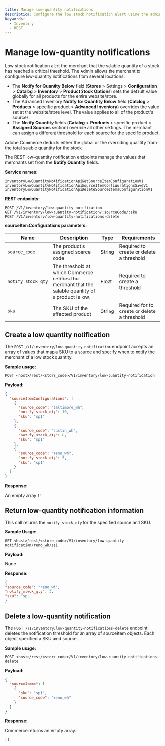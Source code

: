 ```yaml
---
title: Manage low-quantity notifications
description: Configure the low stock notification alert using the admin and REST API
keywords:
  - Inventory
  - REST
--- 
```

 
# Manage low-quantity notifications

Low stock notification alert the merchant that the salable quantity of a stock has reached a critical threshold. The Admin allows the merchant to configure low-quantity notifications from several locations:

*  The **Notify for Quantity Below** field (**Stores** > Settings > **Configuration** > **Catalog** > **Inventory** > **Product Stock Options**) sets the default value globally for all products for the entire website/store.
*  The Advanced Inventory **Notify for Quantity Below** field (**Catalog** > **Products** > specific product > **Advanced Inventory**) overrides the value set at the website/store level. The value applies to all of the product's sources.
*  The **Notify Quantity** fields (**Catalog** > **Products** > specific product > **Assigned Sources** section) override all other settings. The merchant can assign a different threshold for each source for the specific product.

Adobe Commerce deducts either the global or the overriding quantity from the total salable quantity for the stock.

The REST low-quantity notification endpoints manage the values that merchants set from the **Notify Quantity** fields.

**Service names:**

```http
inventoryLowQuantityNotificationApiGetSourceItemConfigurationV1
inventoryLowQuantityNotificationApiSourceItemConfigurationsSaveV1
inventoryLowQuantityNotificationApiDeleteSourceItemsConfigurationV1
```

**REST endpoints:**

```http
POST /V1/inventory/low-quantity-notification
GET /V1/inventory/low-quantity-notification/:sourceCode/:sku
POST /V1/inventory/low-quantity-notifications-delete
```

**sourceItemConfigurations parameters:**

Name | Description | Type | Requirements
--- | --- | --- | ---
`source_code` | The product's assigned source code  | String | Required to create or delete a threshold
`notify_stock_qty` | The threshold at which Commerce notifies the merchant that the salable quantity of a product is low. | Float | Required to create a threshold
`sku` | The SKU of the affected product   | String | Required for to create or delete a threshold

## Create a low quantity notification

The `POST /V1/inventory/low-quantity-notification` endpoint accepts an array of values that map a SKU to a source and specify when to notify the merchant of a low stock quantity.

**Sample usage:**

`POST <host>/rest/<store_code>/V1/inventory/low-quantity-notification`

**Payload:**

```json
{
  "sourceItemConfigurations": [
    {
      "source_code": "baltimore_wh",
      "notify_stock_qty": 10,
      "sku": "sp1"
    },
    {
      "source_code": "austin_wh",
      "notify_stock_qty": 8,
      "sku": "sp1"
    },
    {
      "source_code": "reno_wh",
      "notify_stock_qty": 5,
      "sku": "sp1"
    }
  ]
}
```

**Response:**

An empty array `[]`

## Return low-quantity notification information

This call returns the `notify_stock_qty` for the specified source and SKU.

**Sample Usage:**

`GET <host>/rest/<store_code>/V1/inventory/low-quantity-notification/reno_wh/sp1`

**Payload:**

None

**Response:**

```json
{
"source_code": "reno_wh",
"notify_stock_qty": 5,
"sku": "sp1
}
```

## Delete a low-quantity notification

The `POST /V1/inventory/low-quantity-notifications-delete` endpoint deletes the notification threshold for an array of sourceItem objects. Each object specified a SKU amd source.

**Sample usage:**

`POST <host>/rest/<store_code>/V1/inventory/low-quantity-notifications-delete`

**Payload:**

```json
{
  "sourceItems": [
    {
      "sku": "sp1",
      "source_code": "reno_wh"
    }
  ]
}
```

**Response:**

Commerce returns an empty array.

`[]`
